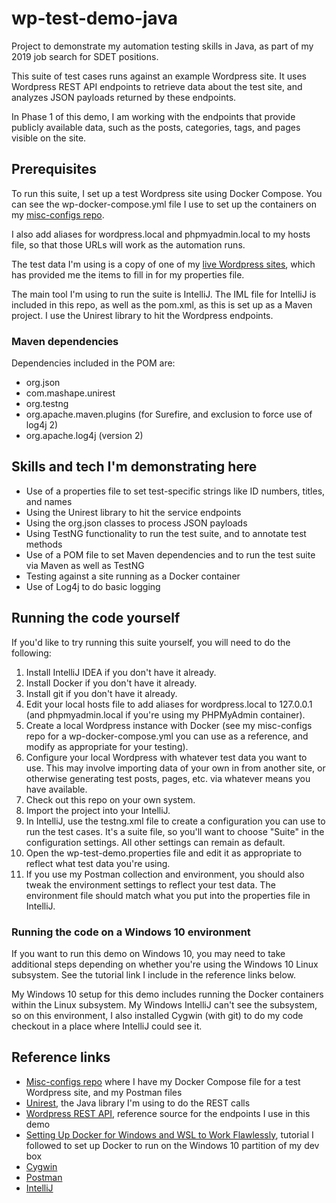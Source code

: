# wp-test-demo-java
Project to demonstrate my automation testing skills in Java, as part of my 2019 job search for SDET positions.

This suite of test cases runs against an example Wordpress site. It uses Wordpress REST API endpoints to retrieve data about the test site, and analyzes JSON payloads returned by these endpoints.

In Phase 1 of this demo, I am working with the endpoints that provide publicly available data, such as the posts, categories, tags, and pages visible on the site.

## Prerequisites

To run this suite, I set up a test Wordpress site using Docker Compose. You can see the wp-docker-compose.yml file I use to set up the containers on my [misc-configs repo](https://github.com/annathepiper/misc-configs/blob/master/docker-compose.yml). 

I also add aliases for wordpress.local and phpmyadmin.local to my hosts file, so that those URLs will work as the automation runs.

The test data I'm using is a copy of one of my [live Wordpress sites](http://angelahighland.wordpress.com), which has provided me the items to fill in for my properties file.

The main tool I'm using to run the suite is IntelliJ. The IML file for IntelliJ is included in this repo, as well as the pom.xml, as this is set up as a Maven project. I use the Unirest library to hit the Wordpress endpoints.

### Maven dependencies

Dependencies included in the POM are:

* org.json
* com.mashape.unirest
* org.testng
* org.apache.maven.plugins (for Surefire, and exclusion to force use of log4j 2)
* org.apache.log4j (version 2)

## Skills and tech I'm demonstrating here

* Use of a properties file to set test-specific strings like ID numbers, titles, and names
* Using the Unirest library to hit the service endpoints
* Using the org.json classes to process JSON payloads
* Using TestNG functionality to run the test suite, and to annotate test methods
* Use of a POM file to set Maven dependencies and to run the test suite via Maven as well as TestNG
* Testing against a site running as a Docker container
* Use of Log4j to do basic logging

## Running the code yourself

If you'd like to try running this suite yourself, you will need to do the following:

1. Install IntelliJ IDEA if you don't have it already.
2. Install Docker if you don't have it already.
3. Install git if you don't have it already.
4. Edit your local hosts file to add aliases for wordpress.local to 127.0.0.1 (and phpmyadmin.local if you're using my PHPMyAdmin container).
5. Create a local Wordpress instance with Docker (see my misc-configs repo for a wp-docker-compose.yml you can use as a reference, and modify as appropriate for your testing).
6. Configure your local Wordpress with whatever test data you want to use. This may involve importing data of your own in from another site, or otherwise generating test posts, pages, etc. via whatever means you have available.
7. Check out this repo on your own system.
8. Import the project into your IntelliJ.
9. In IntelliJ, use the testng.xml file to create a configuration you can use to run the test cases. It's a suite file, so you'll want to choose "Suite" in the configuration settings. All other settings can remain as default.
10. Open the wp-test-demo.properties file and edit it as appropriate to reflect what test data you're using.
11. If you use my Postman collection and environment, you should also tweak the environment settings to reflect your test data. The environment file should match what you put into the properties file in IntelliJ.

### Running the code on a Windows 10 environment

If you want to run this demo on Windows 10, you may need to take additional steps depending on whether you're using the Windows 10 Linux subsystem. See the tutorial link I include in the reference links below.

My Windows 10 setup for this demo includes running the Docker containers within the Linux subsystem. My Windows IntelliJ can't see the subsystem, so on this environment, I also installed Cygwin (with git) to do my code checkout in a place where IntelliJ could see it.

## Reference links
* [Misc-configs repo](https://github.com/annathepiper/misc-configs) where I have my Docker Compose file for a test Wordpress site, and my Postman files 
* [Unirest](http://unirest.io/java.html), the Java library I'm using to do the REST calls
* [Wordpress REST API](https://developer.wordpress.org/rest-api/), reference source for the endpoints I use in this demo
* [Setting Up Docker for Windows and WSL to Work Flawlessly](https://nickjanetakis.com/blog/setting-up-docker-for-windows-and-wsl-to-work-flawlessly), tutorial I followed to set up Docker to run on the Windows 10 partition of my dev box
* [Cygwin](http://www.cygwin.com/)
* [Postman](https://www.getpostman.com/)
* [IntelliJ](https://www.jetbrains.com/idea/)
